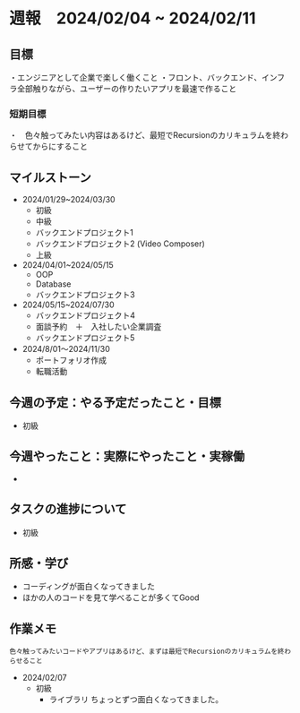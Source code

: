 # 週報　2024/02/04 ~ 2024/02/11

## 目標
・エンジニアとして企業で楽しく働くこと
・フロント、バックエンド、インフラ全部触りながら、ユーザーの作りたいアプリを最速で作ること

### 短期目標
・　色々触ってみたい内容はあるけど、最短でRecursionのカリキュラムを終わらせてからにすること

## マイルストーン
- 2024/01/29~2024/03/30
    - 初級
    - 中級
    - バックエンドプロジェクト1
    - バックエンドプロジェクト2 (Video Composer)
    - 上級
- 2024/04/01~2024/05/15
    - OOP
    - Database
    - バックエンドプロジェクト3
- 2024/05/15~2024/07/30
    - バックエンドプロジェクト4
    - 面談予約　＋　入社したい企業調査
    - バックエンドプロジェクト5
- 2024/8/01〜2024/11/30
    - ポートフォリオ作成
    - 転職活動

## 今週の予定：やる予定だったこと・目標
- 初級　

## 今週やったこと：実際にやったこと・実稼働
- 

## タスクの進捗について
- 初級

## 所感・学び
- コーディングが面白くなってきました
- ほかの人のコードを見て学べることが多くてGood

## 作業メモ
    色々触ってみたいコードやアプリはあるけど、まずは最短でRecursionのカリキュラムを終わらせること

- 2024/02/07
    - 初級 
        - ライブラリ
            ちょっとずつ面白くなってきました。

        